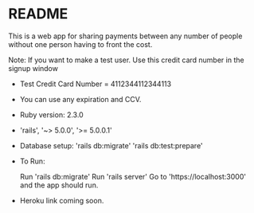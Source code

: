# README

This is a web app for sharing payments between any number of people without one person having to front the cost.

Note:
If you want to make a test user. Use this credit card number in the signup window

* Test Credit Card Number = 4112344112344113
* You can use any expiration and CCV.

* Ruby version:
   2.3.0
* 'rails', '~> 5.0.0', '>= 5.0.0.1'


* Database setup:
   'rails db:migrate'
   'rails db:test:prepare'


* To Run:

   Run 'rails db:migrate'
   Run 'rails server'
   Go to 'https://localhost:3000' and the app should run.

* Heroku link coming soon.
